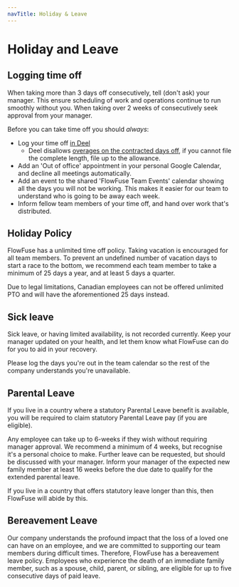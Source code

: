```yaml
---
navTitle: Holiday & Leave
---
```


# Holiday and Leave

## Logging time off

When taking more than 3 days off consecutively, tell (don't ask) your manager. 
This ensure scheduling of work and operations continue to run smoothly without
you. When taking over 2 weeks of consecutively seek approval from your manager.

Before you can take time off you should _always_:
* Log your time off [in Deel](https://help.letsdeel.com/hc/en-gb/articles/4409044013201-How-do-I-request-time-off-)
  * Deel disallows [overages on the contracted days off](#holiday-policy), if you cannot file the complete length, file up to the allowance.
* Add an 'Out of office' appointment in your personal Google Calendar, and decline
   all meetings automatically.
* Add an event to the shared 'FlowFuse Team Events' calendar showing all the days you will not be working. This makes it easier for our team to understand who is going to be away each week.
* Inform fellow team members of your time off, and hand over work that's distributed.

## Holiday Policy

FlowFuse has a unlimited time off policy. Taking vacation is encouraged for all
team members. To prevent an undefined number of vacation days to start a race to
the bottom, we recommend each team member to take a minimum of 25 days a year,
and at least 5 days a quarter.

Due to legal limitations, Canadian employees can not be offered unlimited PTO and
will have the aforementioned 25 days instead.

## Sick leave

Sick leave, or having limited availability, is not recorded currently. Keep your
manager updated on your health, and let them know what FlowFuse can do for you
to aid in your recovery.

Please log the days you're out in the team calendar so the rest of the company
understands you're unavailable.

## Parental Leave

If you live in a country where a statutory Parental Leave benefit is available,
you will be required to claim statutory Parental Leave pay (if you are eligible).

Any employee can take up to 6-weeks if they wish without requiring manager
approval. We recommend a minimum of 4 weeks, but recognise it's a personal
choice to make. Further leave can be requested, but should be discussed with
your manager. Inform your manager of the expected new family member at least 16
weeks before the due date to qualify for the extended parental leave.

If you live in a country that offers statutory leave longer than this, then
FlowFuse will abide by this.

## Bereavement Leave

Our company understands the profound impact that the loss of a loved one can
have on an employee, and we are committed to supporting our team members
during difficult times. Therefore, FlowFuse has a bereavement leave policy.
Employees who experience the death of an immediate family member, such as a spouse,
child, parent, or sibling, are eligible for up to five consecutive days of paid leave.
